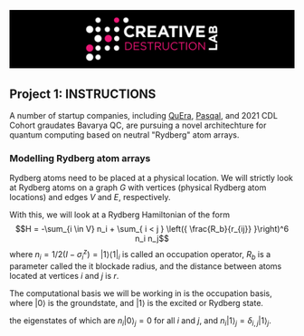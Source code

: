 ![CDL 2022 Cohort Project](../CDL_logo.jpg)
## Project 1: INSTRUCTIONS

A number of startup companies, including 
[QuEra](https://www.quera.com), [Pasqal](https://pasqal.io), and 2021 CDL Cohort graudates Bavarya QC, are pursuing a novel architechture for quantum computing based on neutral "Rydberg" atom arrays.


### Modelling Rydberg atom arrays

Rydberg atoms need to be placed at a physical location.
We will strictly look at Rydberg atoms on a graph $G$ with vertices (physical Rydberg atom locations) and edges $V$ and $E$, respectively.

With this, we will look at a Rydberg Hamiltonian of the form
$$H = -\sum_{i \in V} n_i + \sum_{ i < j } \left({ \frac{R_b}{r_{ij}} }\right)^6 n_i n_j$$
where $n_i = 1/2 \left({ I - \sigma_i^z }\right) = |1 \rangle \langle 1|_i$ is called an occupation operator, $R_b$ is a parameter called the it blockade radius, and the distance between atoms located at vertices $i$ and $j$ is $r$.

The computational basis we will be working in is the occupation basis, where $| 0 \rangle$ is the groundstate, and $| 1 \rangle$ is the excited or Rydberg state.

the eigenstates of which are $n_i | 0 \rangle_j = 0$ for all $i$ and $j$, and $n_i | 1 \rangle_j  = \delta_{i,j} |1 \rangle_j$.